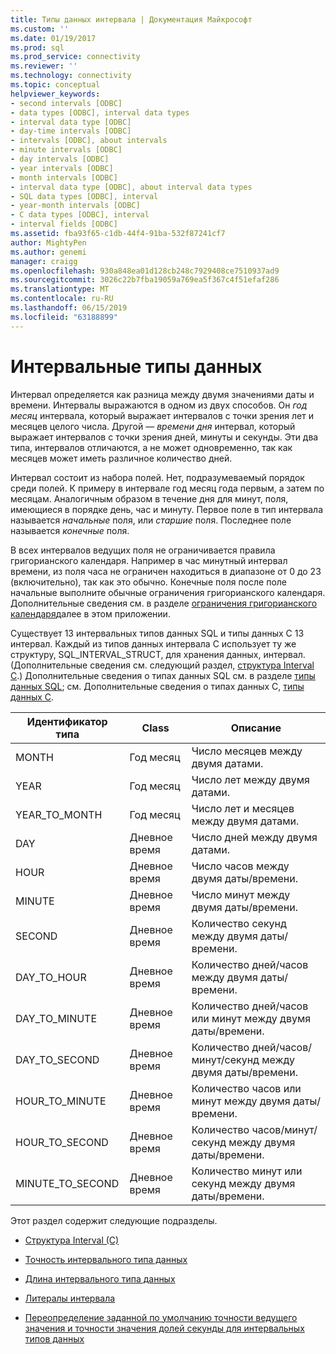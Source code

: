 ```yaml
---
title: Типы данных интервала | Документация Майкрософт
ms.custom: ''
ms.date: 01/19/2017
ms.prod: sql
ms.prod_service: connectivity
ms.reviewer: ''
ms.technology: connectivity
ms.topic: conceptual
helpviewer_keywords:
- second intervals [ODBC]
- data types [ODBC], interval data types
- interval data type [ODBC]
- day-time intervals [ODBC]
- intervals [ODBC], about intervals
- minute intervals [ODBC]
- day intervals [ODBC]
- year intervals [ODBC]
- month intervals [ODBC]
- interval data type [ODBC], about interval data types
- SQL data types [ODBC], interval
- year-month intervals [ODBC]
- C data types [ODBC], interval
- interval fields [ODBC]
ms.assetid: fba93f65-c1db-44f4-91ba-532f87241cf7
author: MightyPen
ms.author: genemi
manager: craigg
ms.openlocfilehash: 930a848ea01d128cb248c7929408ce7510937ad9
ms.sourcegitcommit: 3026c22b7fba19059a769ea5f367c4f51efaf286
ms.translationtype: MT
ms.contentlocale: ru-RU
ms.lasthandoff: 06/15/2019
ms.locfileid: "63188899"
---
```

# <a name="interval-data-types"></a>Интервальные типы данных
Интервал определяется как разница между двумя значениями даты и времени. Интервалы выражаются в одном из двух способов. Он *год месяц* интервала, который выражает интервалов с точки зрения лет и месяцев целого числа. Другой — *времени дня* интервал, который выражает интервалов с точки зрения дней, минуты и секунды. Эти два типа, интервалов отличаются, а не может одновременно, так как месяцев может иметь различное количество дней.  
  
 Интервал состоит из набора полей. Нет, подразумеваемый порядок среди полей. К примеру в интервале год месяц года первым, а затем по месяцам. Аналогичным образом в течение дня для минут, поля, имеющиеся в порядке день, час и минуту. Первое поле в тип интервала называется *начальные* поля, или *старшие* поля. Последнее поле называется *конечные* поля.  
  
 В всех интервалов ведущих поля не ограничивается правила григорианского календаря. Например в час минутный интервал времени, из поля часа не ограничен находиться в диапазоне от 0 до 23 (включительно), так как это обычно. Конечные поля после поле начальные выполните обычные ограничения григорианского календаря. Дополнительные сведения см. в разделе [ограничения григорианского календаря](../../../odbc/reference/appendixes/constraints-of-the-gregorian-calendar.md)далее в этом приложении.  
  
 Существует 13 интервальных типов данных SQL и типы данных C 13 интервал. Каждый из типов данных интервала C использует ту же структуру, SQL_INTERVAL_STRUCT, для хранения данных, интервал. (Дополнительные сведения см. следующий раздел, [структура Interval C](../../../odbc/reference/appendixes/c-interval-structure.md).) Дополнительные сведения о типах данных SQL см. в разделе [типы данных SQL](../../../odbc/reference/appendixes/sql-data-types.md); см. Дополнительные сведения о типах данных C, [типы данных C](../../../odbc/reference/appendixes/c-data-types.md).  
  
|Идентификатор типа|Class|Описание|  
|---------------------|-----------|-----------------|  
|MONTH|Год месяц|Число месяцев между двумя датами.|  
|YEAR|Год месяц|Число лет между двумя датами.|  
|YEAR_TO_MONTH|Год месяц|Число лет и месяцев между двумя датами.|  
|DAY|Дневное время|Число дней между двумя датами.|  
|HOUR|Дневное время|Число часов между двумя даты/времени.|  
|MINUTE|Дневное время|Число минут между двумя даты/времени.|  
|SECOND|Дневное время|Количество секунд между двумя даты/времени.|  
|DAY_TO_HOUR|Дневное время|Количество дней/часов между двумя даты/времени.|  
|DAY_TO_MINUTE|Дневное время|Количество дней/часов или минут между двумя даты/времени.|  
|DAY_TO_SECOND|Дневное время|Количество дней/часов/минут/секунд между двумя даты/времени.|  
|HOUR_TO_MINUTE|Дневное время|Количество часов или минут между двумя даты/времени.|  
|HOUR_TO_SECOND|Дневное время|Количество часов/минут/секунд между двумя даты/времени.|  
|MINUTE_TO_SECOND|Дневное время|Количество минут или секунд между двумя даты/времени.|  
  
 Этот раздел содержит следующие подразделы.  
  
-   [Структура Interval (C)](../../../odbc/reference/appendixes/c-interval-structure.md)  
  
-   [Точность интервального типа данных](../../../odbc/reference/appendixes/interval-data-type-precision.md)  
  
-   [Длина интервального типа данных](../../../odbc/reference/appendixes/interval-data-type-length.md)  
  
-   [Литералы интервала](../../../odbc/reference/appendixes/interval-literals.md)  
  
-   [Переопределение заданной по умолчанию точности ведущего значения и точности значения долей секунды для интервальных типов данных](../../../odbc/reference/appendixes/overriding-default-leading-and-seconds-precision-for-interval-data-types.md)

